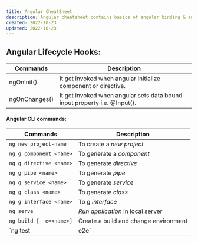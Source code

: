 ```yaml
---
title: Angular CheatSheet
description: Angular cheatsheet contains basics of angular binding & angular CLI.
created: 2022-10-23
updated: 2022-10-23
---
```


## Angular Lifecycle Hooks:

| Commands | Description |
| -------------- | ------------- |
| ngOnInit() | It get invoked when angular initialize component or directive. |
| ngOnChanges() | It get invoked when angular sets data bound input property i.e. @Input(). |


#### Angular CLI commands:

| Commands                | Description   |
| ----------------------- | ------------- |
| `ng new project-name`   | To create a *new project* |
| `ng g component <name>` | To generate a *component* |
| `ng g directive <name>` | To generate *directive* |
| `ng g pipe <name>`      | To generate *pipe* |
| `ng g service <name>`   | To generate *service* |
| `ng g class <name>`     | To generate *class* |
| `ng g interface <name>` | To g *interface* |
| `ng serve`              | *Run application* in local server |
| `ng build [--e=<name>]` | Create a build and change environment |
| `ng test | e2e`         | *Testing* your application |
